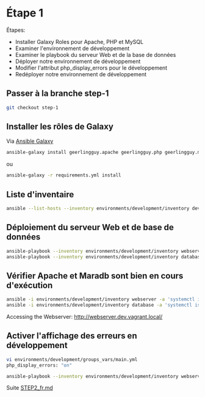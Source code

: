 # Étape 1

Étapes:

* Installer Galaxy Roles pour Apache, PHP et MySQL
* Examiner l'environnement de développement
* Examiner le playbook du serveur Web et de la base de données
* Déployer notre environnement de développement
* Modifier l'attribut php_display_errors pour le développement
* Redéployer notre environnement de développement

## Passer à la branche step-1

```bash
git checkout step-1
```

## Installer les rôles de Galaxy

Via [Ansible Galaxy](https://galaxy.ansible.com/home)

```bash
ansible-galaxy install geerlingguy.apache geerlingguy.php geerlingguy.mysql -f
```

ou

```bash
ansible-galaxy -r requirements.yml install
```

## Liste d'inventaire

```bash
ansible --list-hosts --inventory environments/development/inventory development
```

## Déploiement du serveur Web et de base de données

```bash
ansible-playbook --inventory environments/development/inventory webserver.yml
ansible-playbook --inventory environments/development/inventory database.yml
```

## Vérifier Apache et Maradb sont bien en cours d'exécution

```bash
ansible -i environments/development/inventory webserver -a 'systemctl is-active httpd'
ansible -i environments/development/inventory database -a 'systemctl is-active mariadb'
```

Accessing the Webserver: http://webserver.dev.vagrant.local/

## Activer l'affichage des erreurs en développement

```bash
vi environments/development/groups_vars/main.yml
php_display_errors: "on"
```

```bash
ansible-playbook --inventory environments/development/inventory webserver.yml
```

Suite [STEP2_fr.md](STEP2_fr.md)
